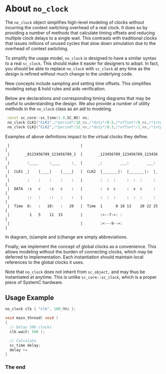 About `no_clock`
================

The `no_clock` object simplifies high-level modeling of clocks without
incurring the context switching overhead of a real clock.  It does so by
providing a number of methods that calculate timing offsets and reducing
multiple clock delays to a single wait.  This contrasts with traditional
clocks that issues millions of unused cycles that slow down simulation due
to the overhead of context switching.

To simplify the usage model, `no_clock` is designed to have a similar syntax
to a real `sc_clock`. This should make it easier for designers to adopt. In
fact, you should be able to replace `no_clock` with `sc_clock` at any time as
the design is refined without much change to the underlying code.

New concepts include sampling and setting time offsets. This simplifies
modeling setup & hold rules and aids verification.

Below are declarations and corresponding timing diagrams that may be useful
to understanding the design.  We also provide a number of utility methods
in the `no_clock` class as an aid to modeling.

```cpp
 const sc_core::sc_time(1.0,SC_NS) ns;
 no_clock CLK1("CLK1",/*period*/10_ns,/*duty*/0.5,/*offset*/0_ns,/*1stpos*/true ,/*smpl*/1*ns,/*chg*/5*ns);
 no_clock CLK2("CLK2",/*period*/12_ns,/*duty*/0.3,/*offset*/1_ns,/*1stpos*/false,/*smpl*/7*ns,/*chg*/9*ns);
```

Examples of above definitions impact to the virtual clocks they define.

```
 |                                |                                    |
 |       _0123456789_123456789_1  |       _123456789_123456789_123456  |
 |        :____     :____     :_  |       _:        ___:        ___:   |
 |  CLK1 _|    |____|    |____|   |  CLK2  |_______|:  |_______|:  |_  |
 |        :    :    :    :    :   |        :  :  :     :  :  :     :   |
 |  DATA  :s   c    :s   c    :   |        :  s  c     :  s  c     :   |
 |        ::   :    ::   :    :   |        :  :  :     :  :  :     :   |
 |  Time  0:   :   10:   :   20   |  Time  1      8 10 13    20 22 25  |
 |         1   5    11  15        |        :<--7->: :                  |
 |                                |        :<---9-->:                  |
```

In diagram, (s)ample and (c)hange are simply abbreviations.

Finally, we implement the concept of global clocks as a convenience. This
allows modeling without the burden of connecting clocks, which may be
deferred to implementation. Each instantiation should maintain local
references to the global clocks it uses.

Note that `no_clock` does not inherit from `sc_object,` and may thus be
instantiated at anytime. This is unlike `sc_core::sc_clock`, which is a
proper piece of SystemC hardware.

Usage Example
-------------

```cpp
no_clock clk { "clk", 100_MHz };

void main_thread( void )
{
  // Delay 500 clocks
  clk.wait( 500 );

  // Calculate
  sc_time delay;
  delay += 
}
```

### The end
